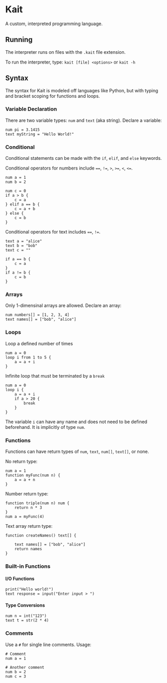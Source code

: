 # Kait

A custom, interpreted programming language.

## Running

The interpreter runs on files with the `.kait` file extension.

To run the interpreter, type:
`kait [file] <options>`
or
`kait -h`

## Syntax

The syntax for Kait is modeled off languages like Python, but with typing and bracket scoping for functions and loops.

### Variable Declaration

There are two variable types: `num` and `text` (aka string).
Declare a variable:
```
num pi = 3.1415
text myString = "Hello World!"
```

### Conditional

Conditional statements can be made with the `if`, `elif`, and `else` keywords.

Conditional operators for numbers include `==`, `!=`, `>`, `>=`, `<`, `<=`.
```
num a = 1
num b = 2

num c = 0
if a > b {
    c = a
} elif a == b {
    c = a + b
} else {
    c = b
}
```

Conditional operators for text includes `==`, `!=`.
```
text a = "alice"
text b = "bob"
text c = ""

if a == b {
    c = a
}
if a != b {
    c = b
}
```

### Arrays

Only 1-dimensinal arrays are allowed.
Declare an array:
```
num numbers[] = [1, 2, 3, 4]
text names[] = ["bob", "alice"]
```

### Loops

Loop a defined number of times
```
num a = 0
loop i from 1 to 5 {
    a = a + i
}
```
Infinite loop that must be terminated by a `break`
```
num a = 0
loop i {
    a = a + i
    if a > 20 {
        break
    }
}
```
The variable `i` can have any name and does not need to be defined beforehand. It is implicitly of type `num`.

### Functions

Functions can have return types of `num`, `text`, `num[]`, `text[]`, or none.

No return type:
```
num a = 1
function myFunc(num n) {
    a = a + n
}
```

Number return type:
```
function triple(num n) num {
    return n * 3
}
num a = myFunc(4)
```

Text array return type:
```
function createNames() text[] {

    text names[] = ["bob", "alice"]
    return names
}
```

### Built-in Functions
#### I/O Functions
```
print("Hello world!")
text response = input("Enter input > ")
```
#### Type Conversions
```
num n = int("123")
text t = str(2 * 4)
```

### Comments

Use a `#` for single line comments.
Usage:
```
# Comment
num a = 1

# Another comment
num b = 2
num c = 3
```